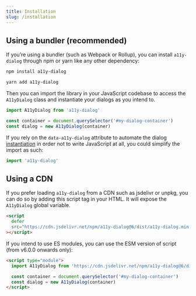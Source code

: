 ```yaml
---
title: Installation
slug: /installation
---
```


## Using a bundler (recommended)

If you’re using a bundler (such as Webpack or Rollup), you can install `a11y-dialog` through npm or yarn like any other dependency:

```sh
npm install a11y-dialog
```

```sh
yarn add a11y-dialog
```

Then you can import the library in your JavaScript codebase to access the `A11yDialog` class and instantiate your dialogs as you intend to.

```js
import A11yDialog from 'a11y-dialog'

const container = document.querySelector('#my-dialog-container')
const dialog = new A11yDialog(container)
```

If you rely on the `data-a11y-dialog` attribute to automate the dialog [instantiation](usage.instantiation.md) in order not to write JavaScript at all, you could simplify the import as such:

```js
import 'a11y-dialog'
```

## Using a CDN

If you prefer loading `a11y-dialog` from a CDN such as jsdelivr or unpkg, you can do so by adding this script tag in your HTML. It will expose the `A11yDialog` global variable.

```html
<script
  defer
  src="https://cdn.jsdelivr.net/npm/a11y-dialog@6/dist/a11y-dialog.min.js"
></script>
```

If you intend to use ES modules, you can use the ESM version of script (from v6.0.0 onwards only):

```html
<script type="module">
  import A11yDialog from 'https://cdn.jsdelivr.net/npm/a11y-dialog@6/dist/a11y-dialog.esm.min.js'

  const container = document.querySelector('#my-dialog-container')
  const dialog = new A11yDialog(container)
</script>
```
